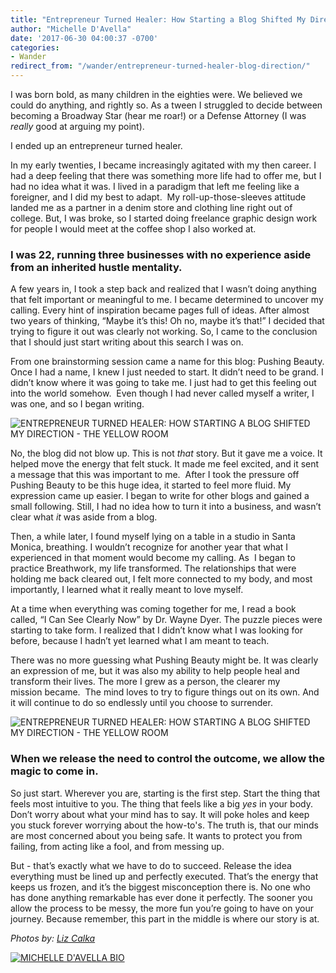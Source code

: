 ```yaml
---
title: "Entrepreneur Turned Healer: How Starting a Blog Shifted My Direction"
author: "Michelle D'Avella"
date: '2017-06-30 04:00:37 -0700'
categories:
- Wander
redirect_from: "/wander/entrepreneur-turned-healer-blog-direction/"
---
```


I was born bold, as many children in the eighties were. We believed we could do anything, and rightly so. As a tween I struggled to decide between becoming a Broadway Star (hear me roar!) or a Defense Attorney (I was _really_ good at arguing my point).

I ended up an entrepreneur turned healer.

In my early twenties, I became increasingly agitated with my then career. I had a deep feeling that there was something more life had to offer me, but I had no idea what it was. I lived in a paradigm that left me feeling like a foreigner, and I did my best to adapt.  My roll-up-those-sleeves attitude landed me as a partner in a denim store and clothing line right out of college. But, I was broke, so I started doing freelance graphic design work for people I would meet at the coffee shop I also worked at.

### **I was 22, running three businesses with no experience aside from an inherited hustle mentality.**

A few years in, I took a step back and realized that I wasn’t doing anything that felt important or meaningful to me. I became determined to uncover my calling. Every hint of inspiration became pages full of ideas. After almost two years of thinking, “Maybe it’s this! Oh no, maybe it’s that!” I decided that trying to figure it out was clearly not working. So, I came to the conclusion that I should just start writing about this search I was on.

From one brainstorming session came a name for this blog: Pushing Beauty. Once I had a name, I knew I just needed to start. It didn’t need to be grand. I didn’t know where it was going to take me. I just had to get this feeling out into the world somehow.  Even though I had never called myself a writer, I was one, and so I began writing.

![ENTREPRENEUR TURNED HEALER: HOW STARTING A BLOG SHIFTED MY DIRECTION - THE YELLOW ROOM](https://yellow-blog-images.imgix.net/2017/06/1T5A6791.jpg "ENTREPRENEUR TURNED HEALER: HOW STARTING A BLOG SHIFTED MY DIRECTION - THE YELLOW ROOM")

No, the blog did not blow up. This is not _that_ story. But it gave me a voice. It helped move the energy that felt stuck. It made me feel excited, and it sent a message that this was important to me.  After I took the pressure off Pushing Beauty to be this huge idea, it started to feel more fluid. My expression came up easier. I began to write for other blogs and gained a small following. Still, I had no idea how to turn it into a business, and wasn’t clear what _it_ was aside from a blog.

Then, a while later, I found myself lying on a table in a studio in Santa Monica, breathing. I wouldn’t recognize for another year that what I experienced in that moment would become my calling. As  I began to practice Breathwork, my life transformed. The relationships that were holding me back cleared out, I felt more connected to my body, and most importantly, I learned what it really meant to love myself.

At a time when everything was coming together for me, I read a book called, “I Can See Clearly Now” by Dr. Wayne Dyer. The puzzle pieces were starting to take form. I realized that I didn’t know what I was looking for before, because I hadn’t yet learned what I am meant to teach.

There was no more guessing what Pushing Beauty might be. It was clearly an expression of me, but it was also my ability to help people heal and transform their lives. The more I grew as a person, the clearer my mission became.  The mind loves to try to figure things out on its own. And it will continue to do so endlessly until you choose to surrender.

![ENTREPRENEUR TURNED HEALER: HOW STARTING A BLOG SHIFTED MY DIRECTION - THE YELLOW ROOM](https://yellow-blog-images.imgix.net/2017/06/1T5A6906.jpg "ENTREPRENEUR TURNED HEALER: HOW STARTING A BLOG SHIFTED MY DIRECTION - THE YELLOW ROOM")

### **When we release the need to control the outcome, we allow the magic to come in.**

So just start. Wherever you are, starting is the first step. Start the thing that feels most intuitive to you. The thing that feels like a big _yes_ in your body.  Don’t worry about what your mind has to say. It will poke holes and keep you stuck forever worrying about the how-to's. The truth is, that our minds are most concerned about you being safe. It wants to protect you from failing, from acting like a fool, and from messing up.

But - that’s exactly what we have to do to succeed. Release the idea everything must be lined up and perfectly executed. That’s the energy that keeps us frozen, and it’s the biggest misconception there is. No one who has done anything remarkable has ever done it perfectly. The sooner you allow the process to be messy, the more fun you’re going to have on your journey. Because remember, this part in the middle is where our story is at.

_Photos by: [Liz Calka](https://www.lizcalka.photo/)_

[![MICHELLE D'AVELLA BIO](https://yellow-blog-images.imgix.net/2017/06/MICHELLE-DAVELLA-BIO.jpg)](https://www.pushingbeauty.com/)

